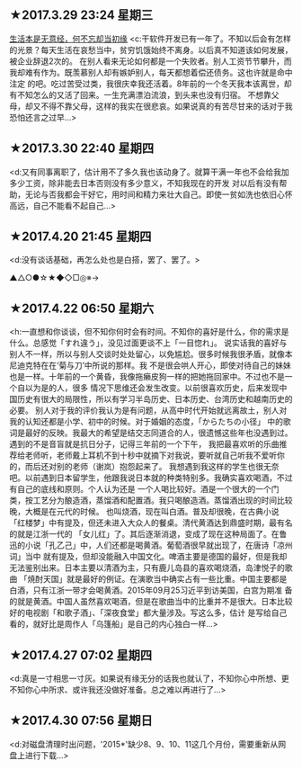 ★2017.3.29 23:24 星期三
------------------------
[生活本是无意经，何不忘却当初缘](有情天恨海之举，却又有无一无靠之态) 
<c:干软件开发已有一年了。不知以后会有怎样的光景？每天生活在哀愁当中，贫穷饥饿始终不离身。以后真不知道该如何发展，被企业辞退2次的。
在别人看来无论如何都是一个失败者。别人工资节节攀升，而我却难有作为。既羡慕别人却有嫉妒别人，每天都想着偿还债务。这也许就是命中注定
的吧。吃过苦受过类，我很庆幸我还活着。8年前的一个冬天我本该离世，却有不知怎么的又活了回来。一生充满漂泊流浪，到头来也没有归宿。
不想靠父母，却又不得不靠父母，这样的我实在很悲哀。如果说真的有苦尽甘来的话对于我恐怕还言之过早...>

★2017.3.30 22:40 星期四
------------------------
<d:又有同事离职了，估计用不了多久我也该动身了。就算干满一年也不会给我加多少工资，除非能去日本否则没有多少意义，不知我现在的开发
对以后有没有帮助，无论与否我都会干好它，用时间和精力来壮大自己。即使一贫如洗也依旧心怀高远，自己不能看不起自己...>

★2017.4.20 21:45 星期四
-------------------------
<d:没有谈话基础，再怎么处也是白搭，罢了、罢了。>

▲△○●☆★◆◇□◎※→

★2017.4.22 06:50 星期六
-------------------------
<h:一直想和你谈谈，但不知你何时会有时间。不知你的喜好是什么，你的需求是什么。总感觉「すれ違う」，没见过面更谈不上「一目惚れ」。
说实话我的喜好与别人不一样，所以与别人交谈时处处留心，以免尴尬。很多时候我很矛盾，就像本尼迪克特在在‘菊与刀’中所说的那样。我
不是很会哄人开心，即使对待自己的妹妹也是一样。十年前的一个黄昏，我像拖癞皮狗一样的把她拖回家中。不过也不是一个自以为是的人，很多
情况下思维还会发生改变。以前很喜欢历史，后来发现中国历史有很大的局限性，所以有学习半岛历史、日本历史、台湾历史和越南历史的必要。
别人对于我的评价我认为是有问题，从高中时代开始就远离故土，别人对我的认知还都是小学、初中的时候。对于婚姻的态度，「からたちの小径」
中的歌词是最好的反映。我最大的希望是结交志同道合的人，很遗憾这些年也没遇到过。遇到的不是音盲就是抗日分子，记得三年前的一个下午，
我把最喜欢听的乐曲推荐给老师听，老师戴上耳机不到十秒中就摘下对我说，要听就自己听我不爱听你的，而后还对别的老师（谢岚）抱怨起来了。
我想遇到我这样的学生也很无奈吧。以前遇到日本留学生，他跟我说日本就的种类特别多。我确实喜欢喝酒，不过有自己的底线和原则。个人认为还是
一个人喝比较好。酒是一个很大的一个门类，按工艺分为酿造酒，蒸馏酒和配置酒。我只喝酿造酒。蒸馏酒出现的时间比较晚，大概是在元代的时候。
也叫烧酒，现在叫白酒。普及却很晚，在古典小说「红楼梦」中有提及，但还未进入大众人的餐桌。清代黄酒达到鼎盛时期，最有名的就是江浙一代的
「女儿红」了。其后逐渐消退，变成了现在这种局面了。在鲁迅的小说「孔乙己」中，人们还都是喝黄酒。葡萄酒很早就出现了，在唐诗「凉州词」当中
就有提及，但却没能融入中国文化。啤酒主要是德国的最好，但是我却无法鉴别出来。日本主要以清酒为主，只有鹿儿岛县的喜欢喝烧酒，岛津悦子的歌曲
「焼酎天国」就是最好的例证。在演歌当中确实占有一些比重。中国主要都是白酒，只有江浙一带才会喝黄酒。2015年09月25习近平到访美国，白宫为期准
备的就是黄酒。中国人虽然喜欢喝酒，但是在歌曲当中的比重并不是很大。日本比较好的电视剧「和歌子酒」、「深夜食堂」都大量涉及。写这么多，估计
是写给自己看的，就好比是周作人「乌篷船」是自己的内心独白一样...>

★2017.4.27 07:02 星期四
-------------------------
<d:真是一寸相思一寸灰。如果说有缘无分的话我也就认了，不知你心中所想、更不知你心中所求、或许我还没做好准备。总之难以再进行了...>

★2017.4.30 07:56 星期日
-------------------------
<d:对磁盘清理时出问题，'2015*'缺少8、9、10、11这几个月份，需要重新从网盘上进行下载...>




































